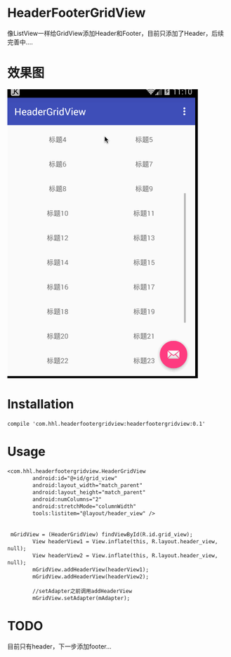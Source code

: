 # HeaderFooterGridView
像ListView一样给GridView添加Header和Footer，目前只添加了Header，后续完善中....

# 效果图

![image](screenshot/header-gridview.gif)

# Installation

    compile 'com.hhl.headerfootergridview:headerfootergridview:0.1'

# Usage
    
    <com.hhl.headerfootergridview.HeaderGridView
            android:id="@+id/grid_view"
            android:layout_width="match_parent"
            android:layout_height="match_parent"
            android:numColumns="2"
            android:stretchMode="columnWidth"
            tools:listitem="@layout/header_view" />
            
            
     mGridView = (HeaderGridView) findViewById(R.id.grid_view);
            View headerView1 = View.inflate(this, R.layout.header_view, null);
            View headerView2 = View.inflate(this, R.layout.header_view, null);
            mGridView.addHeaderView(headerView1);
            mGridView.addHeaderView(headerView2);
    
            //setAdapter之前调用addHeaderView
            mGridView.setAdapter(mAdapter);
    
# TODO

   目前只有header，下一步添加footer...
